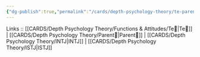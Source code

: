 ```yaml
---
{"dg-publish":true,"permalink":"/cards/depth-psychology-theory/te-parent/","created":"2023-01-05T12:07:14.750+01:00","updated":"2023-04-21T13:49:24.669+02:00"}
---
```


Links :: [[CARDS/Depth Psychology Theory/Functions & Attitudes/Te🏹\|Te🏹]] | [[CARDS/Depth Psychology Theory/Parent🤨\|Parent🤨]] | [[CARDS/Depth Psychology Theory/INTJ\|INTJ]] | [[CARDS/Depth Psychology Theory/ISTJ\|ISTJ]]
